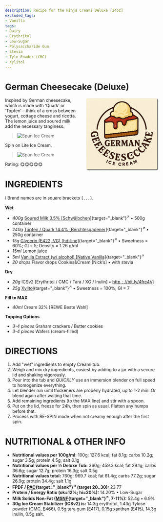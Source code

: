 ```yaml
---
description: Recipe for the Ninja Creami Deluxe [24oz]
excluded_tags:
- Vanilla
tags:
- Dairy
- Erythritol
- Low-Sugar
- Polysaccharide Gum
- Stevia
- Tylo Powder (CMC)
- Xylitol
---
```

# German Cheesecake (Deluxe)
<img style="float: right; margin-left: 1.5em;" width=240 alt="Logo" src="german-cheesecake-ice-cream-logo.png" />

Inspired by German cheesecake, which is made with ‘Quark’ or ‘Topfen’
– think of a cross between yogurt, cottage cheese and ricotta.
The lemon juice and soured milk add the necessary tanginess.

> <img width=360 alt="Spun Ice Cream" src="german-cheesecake_2024-12-18_2.jpg" />

Spin on Lite Ice Cream.

> <img width=360 alt="Spun Ice Cream" src="german-cheesecake_2024-12-18_1.jpg" />

Rating: 😋😋😋😋😋

# INGREDIENTS

ℹ️ Brand names are in square brackets `[...]`.

**Wet**

  - _400g_ [Soured Milk 3.5% \[Schwälbchen\]](/ice-creamery/info/ingredients/#soured-milk){target="_blank"}<sup>↗</sup> • 500g container
  - _240g_ [Topfen / Quark 14.4% \[Berchtesgadener\]](/ice-creamery/info/ingredients/#quark-topfen){target="_blank"}<sup>↗</sup> • 250g container
  - _15g_ [Glycerin (E422, VG) \[hd-line\]](/ice-creamery/info/ingredients/#vegetable-glycerin-glycerol-vg-e422){target="_blank"}<sup>↗</sup> • Sweetness = 60%; GI = 5; Density = 1.26 g/ml
  - _15ml_ Lemon juice
  - _5ml_ [Vanilla Extract (w/ alcohol) \[Native Vanilla\]](/ice-creamery/info/ingredients/#alcohol-ethanol){target="_blank"}<sup>↗</sup>
  - _20 drops_ Flavor drops Cookies&Cream [Nick’s] • with stevia

**Dry**

  - _20g_ ICSv2 [Erythritol / CMC / Tara / XG / Inulin] • [http﹕//bit.ly/4frc4Vj](https://jhermann.github.io/ice-creamery/I/Ice%20Cream%20Stabilizer%20(ICS)/)
  - _25g_ [Xylitol](/ice-creamery/info/ingredients/#xylitol-e967){target="_blank"}<sup>↗</sup> • Sweetness = 100%; GI = 7

**Fill to MAX**

  - _40ml_ Cream 32% [REWE Beste Wahl]

**Topping Options**

  - _3-4 pieces_ Graham crackers / Butter cookies
  - _3-4 pieces_ Wafers (cream-filled)

# DIRECTIONS

 1. Add "wet" ingredients to empty Creami tub.
 1. Weigh and mix dry ingredients, easiest by adding to a jar with a secure lid and shaking vigorously.
 1. Pour into the tub and *QUICKLY* use an immersion blender on full speed to homogenize everything.
 1. Let blender run until thickeners are properly hydrated, up to 1-2 min. Or blend again after waiting that time.
 1. Add remaining ingredients (to the MAX line) and stir with a spoon.
 1. Put on the lid, freeze for 24h, then spin as usual. Flatten any humps before that.
 1. Process with RE-SPIN mode when not creamy enough after the first spin.

# NUTRITIONAL & OTHER INFO
- **Nutritional values per 100g/ml:** 100g; 127.6 kcal; fat 8.1g; carbs 10.2g; sugar 3.5g; protein 4.5g; salt 0.1g
- **Nutritional values per ½ Deluxe Tub:** 360g; 459.3 kcal; fat 29.1g; carbs 36.6g; sugar 12.7g; protein 16.3g; salt 0.5g
- **Nutritional values total:** 760g; 969.7 kcal; fat 61.4g; carbs 77.2g; sugar 26.9g; protein 34.4g; salt 1.1g
- **FPDF / [PAC](/ice-creamery/info/glossary/#potere-anti-congelante-pac){target="_blank"}<sup>↗</sup> (target 20..30):** 23.77
- **Protein / Energy Ratio (ok=12%; hi=20%):** 14.20% • Low-Sugar
- **Milk Solids Non-Fat ([MSNF](/ice-creamery/info/glossary/#milk-solids-not-fat-msnf){target="_blank"}<sup>↗</sup>, 7-11%):** 52.4g • 6.9%
- **30g Ice Cream Stabilizer (ICSv2) is:** 14.3g erythritol, 1.43g Tylose powder (CMC, E466), 
0.5g tara gum (E417), 0.15g xanthan (E415),
14.3g inulin, 0.5g salt.
